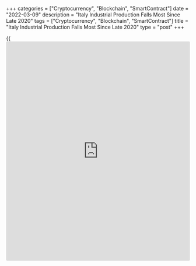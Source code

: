 +++
categories = ["Cryptocurrency", "Blockchain", "SmartContract"]
date = "2022-03-09"
description = "Italy Industrial Production Falls Most Since Late 2020"
tags = ["Cryptocurrency", "Blockchain", "SmartContract"]
title = "Italy Industrial Production Falls Most Since Late 2020"
type = "post"
+++

{{<iframe id="large-banner" src="https://www.bounty.group/#slide=25.0" width="100%" height="600" scrolling="no" style="border: 0px solid rgb(216, 221, 230); border-radius: 3px;">}}

Italy's industrial production declined the most since late 2020, the
statistical office Istat reported Wednesday.

Industrial output fell 3.4 percent month-on-month, but bigger than
December's 1.1 percent decrease. This was the biggest fall since
September 2020, when output was down 4.8 percent.

All major sectors declined from the previous month. Energy production
shrank 5.2 percent and consumer goods by 3.6 percent. Production of
intermediate goods and capital goods fell 3.4 percent and 1.6 percent,
respectively.

On a yearly basis, industrial output decreased by [calendar](https://www.fintechee.com/web-trader/) adjusted 2.6
percent, in contrast to the 4.8 percent increase in December. Production
dropped for the first time since February 2021.

The unadjusted industrial production growth slowed sharply to 0.4
percent from 8.1 percent a month ago.

In its monthly report, released Wednesday, the statistical office said
an estimation of the impact of the international crisis is extremely
complex.

A counterfactual analysis of the Italian [economy][1] shows that the
actual level of oil prices might subtract 0.7 percentage points to GDP
growth in 2022.

For comments and feedback [contact](https://www.playgroundfx.com/contact/): editorial@rtt[news](https://www.letsplayfx.com/blog/forex-news-website/).com

[Economic News][1]

 **What parts of the world are seeing the best (and worst) economic
performances lately? Click[here][2] to check out our [Econ Scorecard][2]
and find out! See up-to-the-moment [ranking](https://www.playgroundfx.com/blog/crypto-exchange-ranking/)s for the best and worst
performers in [GDP][3], [unemployment rate][4], [inflation][5] and much
more.**

   1. www.rtt[news](https://www.letsplayfx.com/blog/forex-news-website/).com/Content/EconomicNews.aspx
   2. www.rtt[news](https://www.letsplayfx.com/blog/forex-news-website/).com/economic-scorecard/world-rank/retail-sales/highest-performance.aspx
   3. www.rtt[news](https://www.letsplayfx.com/blog/forex-news-website/).com/economic-scorecard/world-rank/GDP/highest-performance.aspx
   4. www.rtt[news](https://www.letsplayfx.com/blog/forex-news-website/).com/economic-scorecard/world-rank/unemployment-rate/lowest-performance.aspx
   5. www.rtt[news](https://www.letsplayfx.com/blog/forex-news-website/).com/economic-scorecard/world-rank/CPI/highest-performance.aspx